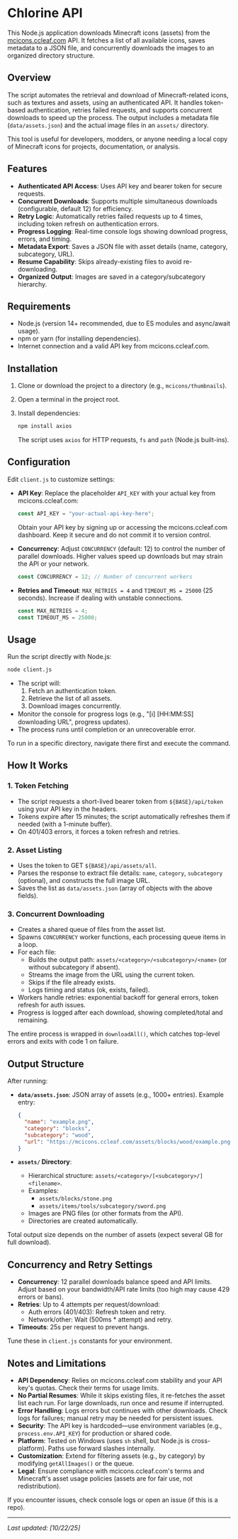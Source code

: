 # Chlorine API

This Node.js application downloads Minecraft icons (assets) from the [mcicons.ccleaf.com](https://mcicons.ccleaf.com) API. It fetches a list of all available icons, saves metadata to a JSON file, and concurrently downloads the images to an organized directory structure.

## Overview

The script automates the retrieval and download of Minecraft-related icons, such as textures and assets, using an authenticated API. It handles token-based authentication, retries failed requests, and supports concurrent downloads to speed up the process. The output includes a metadata file (`data/assets.json`) and the actual image files in an `assets/` directory.

This tool is useful for developers, modders, or anyone needing a local copy of Minecraft icons for projects, documentation, or analysis.

## Features

- **Authenticated API Access**: Uses API key and bearer token for secure requests.
- **Concurrent Downloads**: Supports multiple simultaneous downloads (configurable, default 12) for efficiency.
- **Retry Logic**: Automatically retries failed requests up to 4 times, including token refresh on authentication errors.
- **Progress Logging**: Real-time console logs showing download progress, errors, and timing.
- **Metadata Export**: Saves a JSON file with asset details (name, category, subcategory, URL).
- **Resume Capability**: Skips already-existing files to avoid re-downloading.
- **Organized Output**: Images are saved in a category/subcategory hierarchy.

## Requirements

- Node.js (version 14+ recommended, due to ES modules and async/await usage).
- npm or yarn (for installing dependencies).
- Internet connection and a valid API key from mcicons.ccleaf.com.

## Installation

1. Clone or download the project to a directory (e.g., `mcicons/thumbnails`).
2. Open a terminal in the project root.
3. Install dependencies:

   ```bash
   npm install axios
   ```

   The script uses `axios` for HTTP requests, `fs` and `path` (Node.js built-ins).

## Configuration

Edit `client.js` to customize settings:

- **API Key**: Replace the placeholder `API_KEY` with your actual key from mcicons.ccleaf.com:

  ```javascript
  const API_KEY = "your-actual-api-key-here";
  ```

  Obtain your API key by signing up or accessing the mcicons.ccleaf.com dashboard. Keep it secure and do not commit it to version control.

- **Concurrency**: Adjust `CONCURRENCY` (default: 12) to control the number of parallel downloads. Higher values speed up downloads but may strain the API or your network.

  ```javascript
  const CONCURRENCY = 12; // Number of concurrent workers
  ```

- **Retries and Timeout**: `MAX_RETRIES = 4` and `TIMEOUT_MS = 25000` (25 seconds). Increase if dealing with unstable connections.

  ```javascript
  const MAX_RETRIES = 4;
  const TIMEOUT_MS = 25000;
  ```

## Usage

Run the script directly with Node.js:

```bash
node client.js
```

- The script will:
  1. Fetch an authentication token.
  2. Retrieve the list of all assets.
  3. Download images concurrently.
- Monitor the console for progress logs (e.g., "[ℹ️] [HH:MM:SS] downloading URL", progress updates).
- The process runs until completion or an unrecoverable error.

To run in a specific directory, navigate there first and execute the command.

## How It Works

### 1. Token Fetching
- The script requests a short-lived bearer token from `${BASE}/api/token` using your API key in the headers.
- Tokens expire after 15 minutes; the script automatically refreshes them if needed (with a 1-minute buffer).
- On 401/403 errors, it forces a token refresh and retries.

### 2. Asset Listing
- Uses the token to GET `${BASE}/api/assets/all`.
- Parses the response to extract file details: `name`, `category`, `subcategory` (optional), and constructs the full image URL.
- Saves the list as `data/assets.json` (array of objects with the above fields).

### 3. Concurrent Downloading
- Creates a shared queue of files from the asset list.
- Spawns `CONCURRENCY` worker functions, each processing queue items in a loop.
- For each file:
  - Builds the output path: `assets/<category>/<subcategory>/<name>` (or without subcategory if absent).
  - Streams the image from the URL using the current token.
  - Skips if the file already exists.
  - Logs timing and status (ok, exists, failed).
- Workers handle retries: exponential backoff for general errors, token refresh for auth issues.
- Progress is logged after each download, showing completed/total and remaining.

The entire process is wrapped in `downloadAll()`, which catches top-level errors and exits with code 1 on failure.

## Output Structure

After running:

- **`data/assets.json`**: JSON array of assets (e.g., 1000+ entries). Example entry:

  ```json
  {
    "name": "example.png",
    "category": "blocks",
    "subcategory": "wood",
    "url": "https://mcicons.ccleaf.com/assets/blocks/wood/example.png"
  }
  ```

- **`assets/` Directory**:
  - Hierarchical structure: `assets/<category>/[<subcategory>/]<filename>`.
  - Examples:
    - `assets/blocks/stone.png`
    - `assets/items/tools/subcategory/sword.png`
  - Images are PNG files (or other formats from the API).
  - Directories are created automatically.

Total output size depends on the number of assets (expect several GB for full download).

## Concurrency and Retry Settings

- **Concurrency**: 12 parallel downloads balance speed and API limits. Adjust based on your bandwidth/API rate limits (too high may cause 429 errors or bans).
- **Retries**: Up to 4 attempts per request/download:
  - Auth errors (401/403): Refresh token and retry.
  - Network/other: Wait (500ms * attempt) and retry.
- **Timeouts**: 25s per request to prevent hangs.

Tune these in `client.js` constants for your environment.

## Notes and Limitations

- **API Dependency**: Relies on mcicons.ccleaf.com stability and your API key's quotas. Check their terms for usage limits.
- **No Partial Resumes**: While it skips existing files, it re-fetches the asset list each run. For large downloads, run once and resume if interrupted.
- **Error Handling**: Logs errors but continues with other downloads. Check logs for failures; manual retry may be needed for persistent issues.
- **Security**: The API key is hardcoded—use environment variables (e.g., `process.env.API_KEY`) for production or shared code.
- **Platform**: Tested on Windows (uses `sh` shell, but Node.js is cross-platform). Paths use forward slashes internally.
- **Customization**: Extend for filtering assets (e.g., by category) by modifying `getAllImages()` or the queue.
- **Legal**: Ensure compliance with mcicons.ccleaf.com's terms and Minecraft's asset usage policies (assets are for fair use, not redistribution).

If you encounter issues, check console logs or open an issue (if this is a repo).

---
*Last updated: [10/22/25]*
```
